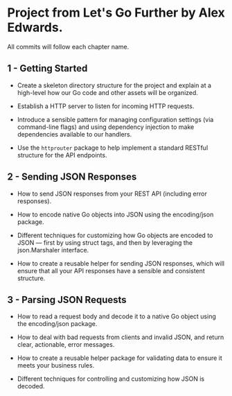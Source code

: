 # Project from Let's Go Further by Alex Edwards.

All commits will follow each chapter name.

## 1 - Getting Started

- Create a skeleton directory structure for the project and explain at a high-level how our Go code and other assets will be organized.

- Establish a HTTP server to listen for incoming HTTP requests.

- Introduce a sensible pattern for managing configuration settings (via command-line flags) and using dependency injection to make dependencies available to our handlers.

- Use the `httprouter` package to help implement a standard RESTful structure for the API endpoints.

## 2 - Sending JSON Responses

- How to send JSON responses from your REST API (including error responses).

- How to encode native Go objects into JSON using the encoding/json package.

- Different techniques for customizing how Go objects are encoded to JSON — first by
using struct tags, and then by leveraging the json.Marshaler interface.

- How to create a reusable helper for sending JSON responses, which will ensure that all
your API responses have a sensible and consistent structure.

## 3 - Parsing JSON Requests

- How to read a request body and decode it to a native Go object using the encoding/json package.

- How to deal with bad requests from clients and invalid JSON, and return clear, actionable, error messages.

- How to create a reusable helper package for validating data to ensure it meets your business rules.

- Different techniques for controlling and customizing how JSON is decoded.
